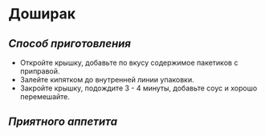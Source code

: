 #  Доширак
## *Способ приготовления* 
* Откройте крышку, добавьте по вкусу содержимое пакетиков с приправой.
* Залейте кипятком до внутренней линии упаковки.
* Закройте крышку, подождите 3 - 4 минуты, добавьте соус и хорошо перемешайте.

## *Приятного аппетита*